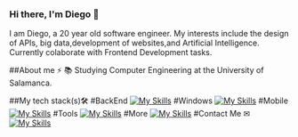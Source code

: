 ### Hi there, I'm Diego 👋

I am Diego, a 20 year old software engineer. My interests include the design of APIs, big data,development of websites,and Artificial Intelligence. Currently colaborate with Frontend Development tasks.

##About me ⚡
📚 Studying Computer Engineering at the University of Salamanca.

##My tech stack(s)🛠
#BackEnd
[![My Skills](https://skillicons.dev/icons?i=java,py)](https://skillicons.dev)
#Windows
[![My Skills](https://skillicons.dev/icons?i=dotnet,cs)](https://skillicons.dev)
#Mobile
[![My Skills](https://skillicons.dev/icons?i=swift)](https://skillicons.dev)
#Tools
[![My Skills](https://skillicons.dev/icons?i=git,github,stackoverflow,vscode,visualstudio,eclipse)](https://skillicons.dev)
#More
[![My Skills](https://skillicons.dev/icons?i=linux,c,bash,ai)](https://skillicons.dev)
#Contact Me ✉
[![My Skills](https://skillicons.dev/icons?i=linkedin)](https://skillicons.dev)
